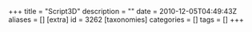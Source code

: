 +++
title = "Script3D"
description = ""
date = 2010-12-05T04:49:43Z
aliases = []
[extra]
id = 3262
[taxonomies]
categories = []
tags = []
+++
